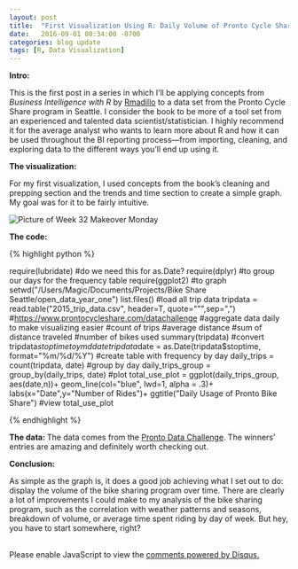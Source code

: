 ```yaml
---
layout: post
title:  "First Visualization Using R: Daily Volume of Pronto Cycle Share in 2015"
date:   2016-09-01 00:34:00 -0700
categories: blog update
tags: [R, Data Visualization]
---
```


<b> Intro: </b>

This is the first post in a series in which I’ll be applying concepts from <i>Business Intelligence with R</i> by [Rmadillo](https://twitter.com/healthstatsdude) to a data set from the Pronto Cycle Share program in Seattle. I consider the book to be more of a tool set from an experienced and talented data scientist/statistician. I highly recommend it for the average analyst who wants to learn more about R and how it can be used throughout the BI reporting process—from importing, cleaning, and exploring data to the different ways you’ll end up using it.

<b> The visualization: </b>

For my first visualization, I used concepts from the book’s cleaning and prepping section and the trends and time section to create a simple graph. My goal was for it to be fairly intuitive. 

![Picture of Week 32 Makeover Monday](http://johntilelli.com/first_graph_in_R.png)

<b> The code: </b>

{% highlight python %}

require(lubridate) #do we need this for as.Date?
require(dplyr) #to group our days for the frequency table
require(ggplot2) #to graph
setwd("/Users/Magic/Documents/Projects/Bike Share Seattle/open_data_year_one")
list.files()
#load all trip data
tripdata = read.table("2015_trip_data.csv", header=T, quote="\"",sep=",")
#https://www.prontocycleshare.com/datachallenge
  #aggregate data daily to make visualizing easier
    #count of trips
    #average distance
    #sum of distance traveled
    #number of bikes used
summary(tripdata)
#convert tripdata$stoptime to ymd date
tripdata$date = as.Date(tripdata$stoptime, format="%m/%d/%Y")
#create table with frequency by day
daily_trips = count(tripdata, date)
#group by day
daily_trips_group = group_by(daily_trips, date)
#plot
total_use_plot = ggplot(daily_trips_group, aes(date,n))+
  geom_line(col="blue", lwd=1, alpha = .3)+
  labs(x="Date",y="Number of Rides")+
  ggtitle("Daily Usage of Pronto Bike Share")
#view
total_use_plot

{% endhighlight %}

<b> The data: </b>
The data comes from the [Pronto Data Challenge](https://www.prontocycleshare.com/datachallenge). The winners’ entries are amazing and definitely worth checking out.

<b> Conclusion: </b>

As simple as the graph is, it does a good job achieving what I set out to do: display the volume of the bike sharing program over time. There are clearly a lot of improvements I could make to my analysis of the bike sharing program, such as the correlation with weather patterns and seasons, breakdown of volume, or average time spent riding by day of week. But hey, you have to start somewhere, right?



<br>

<div id="disqus_thread"></div>
<script>
    
    var disqus_config = function () {
        this.page.url = 'http://johntilelli.com/blog/update/2018/08/24/first-r-visualization.html';
        this.page.identifier = '2016-09-01-first-r-visualization'; // Replace PAGE_IDENTIFIER with your page's unique identifier variable
    };
    (function() {  // DON'T EDIT BELOW THIS LINE
        var d = document, s = d.createElement('script');
        
        s.src = '//www-johntilelli-com.disqus.com/embed.js';
        
        s.setAttribute('data-timestamp', +new Date());
        (d.head || d.body).appendChild(s);
    })();
</script>
<noscript>Please enable JavaScript to view the <a href="https://disqus.com/?ref_noscript" rel="nofollow">comments powered by Disqus.</a></noscript>

